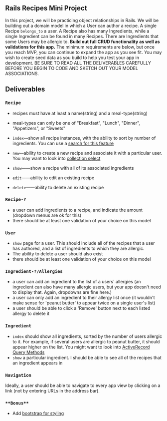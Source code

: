 ## Rails Recipes Mini Project

In this project, we will be practicing object relationships in Rails. We will be building out a domain model in which a User can author a recipe. A single Recipe `belongs_to` a user. A Recipe also has many Ingredients, while a single Ingredient can be found in many Recipes. There are Ingredients that some Users may be allergic to. **Build out full CRUD functionality as well as validations for this app.** The minimum requirements are below, but once you reach MVP, you can continue to expand the app as you see fit. You may wish to create seed data as you build to help you test your app in development. BE SURE TO READ ALL THE DELIVERABLES CAREFULLY BEFORE YOU BEGIN TO CODE AND SKETCH OUT YOUR MODEL ASSOCIATIONS.

## Deliverables

### `Recipe`

- recipes must have at least a name(string) and a meal-type(string)
- meal-types can only be one of "Breakfast", "Lunch", "Dinner", "Appetizers", or "Sweets"

- `index`––show all recipe instances, with the ability to sort by number of ingredients. You can use a [search for this feature](http://guides.rubyonrails.org/form_helpers.html#a-generic-search-form)
- `new`––ability to create a new recipe and associate it with a particular user. You may want to look into [collection select](http://api.rubyonrails.org/v5.2.0/classes/ActionView/Helpers/FormBuilder.html#method-i-collection_select)
- `show`——show a recipe with all of its associated ingredients
- `edit`——ability to edit an existing recipe
- `delete`——ability to delete an existing recipe

### `Recipe-?`

- a user can add ingredients to a recipe, and indicate the amount (dropdown menus are ok for this)
- there should be at least one validation of your choice on this model

### `User`

- `show` page for a user. This should include all of the recipes that a user has authored, and a list of ingredients to which they are allergic.
- The ability to delete a user should also exist
- there should be at least one validation of your choice on this model

### `Ingredient-?/Allergies`

- a user can add an ingredient to the list of a users' allergies (an ingredient can also have many allergic users, but your app doesn't need to display that. Again, dropdowns are fine here.)
- a user can only add an ingredient to their allergy list once (it wouldn't make sense for 'peanut butter' to appear twice on a single user's list)
- a user should be able to click a 'Remove' button next to each listed allergy to delete it

### `Ingredient`

- `index` should show all ingredients, sorted by the number of users allergic to it. For example, if several users are allergic to peanut butter, it should appear higher on the list. You might want to look into [ActiveRecord Query Methods](https://guides.rubyonrails.org/active_record_querying.html)
- `show` a particular ingredient. I should be able to see all of the recipes that an ingredient appears in

### `Navigation`
Ideally, a user should be able to navigate to every app view by clicking on a link (not by entering URLs in the address bar).

### `**Bonus**`

- Add [bootstrap for styling](https://getbootstrap.com/docs/4.1/getting-started/introduction/)